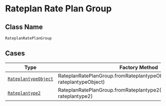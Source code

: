 
# Rateplan Rate Plan Group

## Class Name

`RateplanRatePlanGroup`

## Cases

| Type | Factory Method |
|  --- | --- |
| [`RateplantypeObject`](../../../doc/models/rateplantype-object.md) | RateplanRatePlanGroup.fromRateplantypeObject(RateplantypeObject rateplantypeObject) |
| [`Rateplantype2`](../../../doc/models/rateplantype-2.md) | RateplanRatePlanGroup.fromRateplantype2(Rateplantype2 rateplantype2) |

